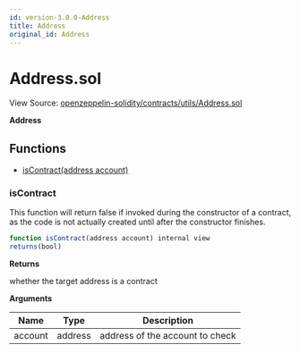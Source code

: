 ```yaml
---
id: version-3.0.0-Address
title: Address
original_id: Address
---
```


# Address.sol

View Source: [openzeppelin-solidity/contracts/utils/Address.sol](../../../openzeppelin-solidity/contracts/utils/Address.sol)

**Address**

## Functions

- [isContract(address account)](#iscontract)

### isContract

This function will return false if invoked during the constructor of a contract,
as the code is not actually created until after the constructor finishes.

```js
function isContract(address account) internal view
returns(bool)
```

**Returns**

whether the target address is a contract

**Arguments**

| Name        | Type           | Description  |
| ------------- |------------- | -----|
| account | address | address of the account to check | 

